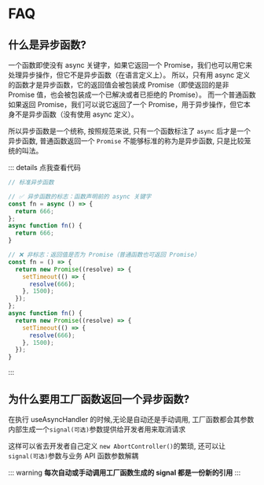 # FAQ

## 什么是异步函数?

一个函数即使没有 async 关键字，如果它返回一个 Promise，我们也可以用它来处理异步操作，但它不是异步函数（在语言定义上）。
所以，只有用 async 定义的函数才是异步函数，它的返回值会被包装成 Promise（即使返回的是非 Promise 值，也会被包装成一个已解决或者已拒绝的 Promise）。
而一个普通函数如果返回 Promise，我们可以说它返回了一个 Promise，用于异步操作，但它本身不是异步函数（没有使用 async 定义）。

所以异步函数是一个统称, 按照规范来说, 只有一个函数标注了 `async` 后才是一个异步函数, 普通函数返回一个 `Promise` 不能够标准的称为是异步函数, 只是比较笼统的叫法。

::: details 点我查看代码

```js
// 标准异步函数

// ✅ 异步函数的标志​​：函数声明前的 async 关键字
const fn = async () => {
  return 666;
};
async function fn() {
  return 666;
}

// ❌ ​​非标志​​：返回值是否为 Promise（普通函数也可返回 Promise）
const fn = () => {
  return new Promise((resolve) => {
    setTimeout(() => {
      resolve(666);
    }, 1500);
  });
};
async function fn() {
  return new Promise((resolve) => {
    setTimeout(() => {
      resolve(666);
    }, 1500);
  });
}
```

:::

## 为什么要用工厂函数返回一个异步函数?

在执行 useAsyncHandler 的时候,无论是自动还是手动调用, 工厂函数都会其参数内部生成一个`signal(可选)`参数提供给开发者用来取消请求<br/>

这样可以省去开发者自己定义 `new AbortController()`的繁琐, 还可以让`signal(可选)`参数与业务 API 函数参数解耦

::: warning
**每次自动或手动调用工厂函数生成的 signal 都是一份新的引用**
:::
